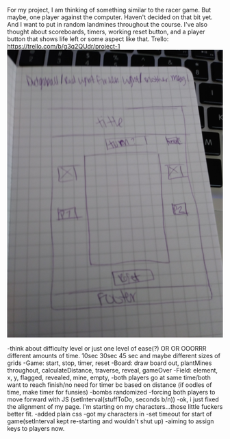 For my project, I am thinking of something similar to the racer game. But maybe, one player against the computer. Haven't decided on that bit yet. And I want to put in random landmines throughout the course. I've also thought about scoreboards, timers, working reset button, and a player button that shows life left or some aspect like that.
Trello: https://trello.com/b/g3q2QUdr/project-1
<img src="Wireframe.jpg">

-think about difficulty level or just one level of ease(?) OR OR OOORRR different amounts of time. 10sec 30sec 45 sec 
and maybe different sizes of grids
-Game: start, stop, timer, reset
-Board: draw board out, plantMines throughout, calculateDistance, traverse, reveal, gameOver
-Field: element, x, y, flagged, revealed, mine, empty, 
-both players go at same time/both want to reach finish/no need for timer bc based on distance (if oodles of time, make timer for funsies)
-bombs randomized
-forcing both players to move forward with JS (setInterval(stuffToDo, seconds b/n))
-ok, i just fixed the alignment of my page. I'm starting on my characters...those little fuckers better fit.
-added plain css
-got my characters in
-set timeout for start of game(setInterval kept re-starting and wouldn't shut up)
-aiming to assign keys to players now.
